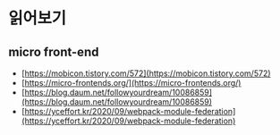 # 읽어보기

## micro front-end

* [https://mobicon.tistory.com/572](https://mobicon.tistory.com/572)
* [https://micro-frontends.org/](https://micro-frontends.org/)
* [https://blog.daum.net/followyourdream/10086859](https://blog.daum.net/followyourdream/10086859)
* [https://yceffort.kr/2020/09/webpack-module-federation](https://yceffort.kr/2020/09/webpack-module-federation)



